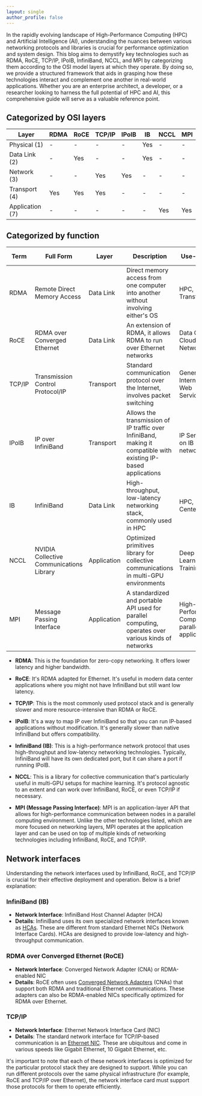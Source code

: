```yaml
---
layout: single
author_profile: false
---
```


In the rapidly evolving landscape of High-Performance Computing (HPC) and Artificial Intelligence (AI), understanding the nuances between various networking protocols and libraries is crucial for performance optimization and system design. This blog aims to demystify key technologies such as RDMA, RoCE, TCP/IP, IPoIB, InfiniBand, NCCL, and MPI by categorizing them according to the OSI model layers at which they operate. By doing so, we provide a structured framework that aids in grasping how these technologies interact and complement one another in real-world applications. Whether you are an enterprise architect, a developer, or a researcher looking to harness the full potential of HPC and AI, this comprehensive guide will serve as a valuable reference point.

## Categorized by OSI layers


| Layer | RDMA         | RoCE        | TCP/IP     | IPoIB       | IB         | NCCL     | MPI     |
|-------|--------------|-------------|------------|-------------|------------|----------|---------|
| Physical (1) | - | - | - | - | Yes | - | - |
| Data Link (2) | - | Yes | - | - | Yes | - | - |
| Network (3) | - | - | Yes | Yes | - | - | - |
| Transport (4) | Yes | Yes | Yes | - | - | - | - |
| Application (7) | - | - | - | - | - | Yes | Yes |



## Categorized by function


| Term      | Full Form                                   | Layer       | Description                                                                                                    | Use-Cases                                            | Compatibility/Co-existence               |
|-----------|---------------------------------------------|-------------|-----------------------------------------------------------------------------------------------------------------|------------------------------------------------------|-----------------------------------------|
| RDMA      | Remote Direct Memory Access                  | Data Link   | Direct memory access from one computer into another without involving either's OS                               | HPC, Data Transfer                                   | Can be used over IB or Ethernet (RoCE)  |
| RoCE      | RDMA over Converged Ethernet                 | Data Link   | An extension of RDMA, it allows RDMA to run over Ethernet networks                                              | Data Center, Cloud Networking                        | Ethernet-based                          |
| TCP/IP    | Transmission Control Protocol/IP             | Transport   | Standard communication protocol over the Internet, involves packet switching                                    | General Internet, Web Services                       | Most Networks                           |
| IPoIB     | IP over InfiniBand                           | Transport   | Allows the transmission of IP traffic over InfiniBand, making it compatible with existing IP-based applications  | IP Services on IB network                            | Shares InfiniBand port                   |
| IB        | InfiniBand                                   | Data Link   | High-throughput, low-latency networking stack, commonly used in HPC                                             | HPC, Data Centers                                    | Exclusive port usually                   |
| NCCL      | NVIDIA Collective Communications Library      | Application    | Optimized primitives library for collective communications in multi-GPU environments                            | Deep Learning, AI Training                           | Can work over IB, RoCE, or even TCP/IP   |
| MPI       | Message Passing Interface                    | Application | A standardized and portable API used for parallel computing, operates over various kinds of networks            | High-Performance Computing, parallelized applications | Can work over IB, RoCE, TCP/IP, and more |



- **RDMA**: This is the foundation for zero-copy networking. It offers lower latency and higher bandwidth.
  
- **RoCE**: It's RDMA adapted for Ethernet. It's useful in modern data center applications where you might not have InfiniBand but still want low latency.

- **TCP/IP**: This is the most commonly used protocol stack and is generally slower and more resource-intensive than RDMA or RoCE.

- **IPoIB**: It's a way to map IP over InfiniBand so that you can run IP-based applications without modification. It's generally slower than native InfiniBand but offers compatibility.

- **InfiniBand (IB)**: This is a high-performance network protocol that uses high-throughput and low-latency networking technologies. Typically, InfiniBand will have its own dedicated port, but it can share a port if running IPoIB.

- **NCCL**: This is a library for collective communication that's particularly useful in multi-GPU setups for machine learning. It's protocol agnostic to an extent and can work over InfiniBand, RoCE, or even TCP/IP if necessary.

- **MPI (Message Passing Interface)**: MPI is an application-layer API that allows for high-performance communication between nodes in a parallel computing environment. Unlike the other technologies listed, which are more focused on networking layers, MPI operates at the application layer and can be used on top of multiple kinds of networking technologies including InfiniBand, RoCE, and TCP/IP.

## Network interfaces
Understanding the network interfaces used by InfiniBand, RoCE, and TCP/IP is crucial for their effective deployment and operation. Below is a brief explanation:

### InfiniBand (IB)
- **Network Interface**: InfiniBand Host Channel Adapter (HCA)
- **Details**: InfiniBand uses its own specialized network interfaces known as [HCAs](https://www.google.com/search?sca_esv=565545338&rlz=1C1CHBF_enUS1013US1013&sxsrf=AM9HkKnaY_cAe3tG3Uf77OinaP3Wgu8Qxg:1694748959609&q=InfiniBand+Host+Channel+Adapter+(HCA)&tbm=isch&source=lnms&sa=X&ved=2ahUKEwif4uHt16uBAxU2gGoFHdIsBv4Q0pQJegQIChAB&biw=2048&bih=995&dpr=1.25). These are different from standard Ethernet NICs (Network Interface Cards). HCAs are designed to provide low-latency and high-throughput communication.

### RDMA over Converged Ethernet (RoCE)
- **Network Interface**: Converged Network Adapter (CNA) or RDMA-enabled NIC
- **Details**: RoCE often uses [Converged Network Adapters](https://www.google.com/search?q=Converged+Network+Adapter+(CNA)&tbm=isch&ved=2ahUKEwiXgdnu16uBAxUHAWIAHRX5CLcQ2-cCegQIABAA&oq=Converged+Network+Adapter+(CNA)&gs_lcp=CgNpbWcQAzIFCAAQgAQ6BAgjECdQ0gRY0gRgxAdoAHAAeACAAW2IAcsBkgEDMS4xmAEAoAEBqgELZ3dzLXdpei1pbWfAAQE&sclient=img&ei=IdEDZdfsIYeCiLMPlfKjuAs&bih=995&biw=2048&rlz=1C1CHBF_enUS1013US1013) (CNAs) that support both RDMA and traditional Ethernet communications. These adapters can also be RDMA-enabled NICs specifically optimized for RDMA over Ethernet.

### TCP/IP
- **Network Interface**: Ethernet Network Interface Card (NIC)
- **Details**: The standard network interface for TCP/IP-based communication is an [Ethernet NIC](https://www.bing.com/images/search?q=Ethernet+NIC&form=HDRSC4&first=1). These are ubiquitous and come in various speeds like Gigabit Ethernet, 10 Gigabit Ethernet, etc.

It's important to note that each of these network interfaces is optimized for the particular protocol stack they are designed to support. While you can run different protocols over the same physical infrastructure (for example, RoCE and TCP/IP over Ethernet), the network interface card must support those protocols for them to operate efficiently.
